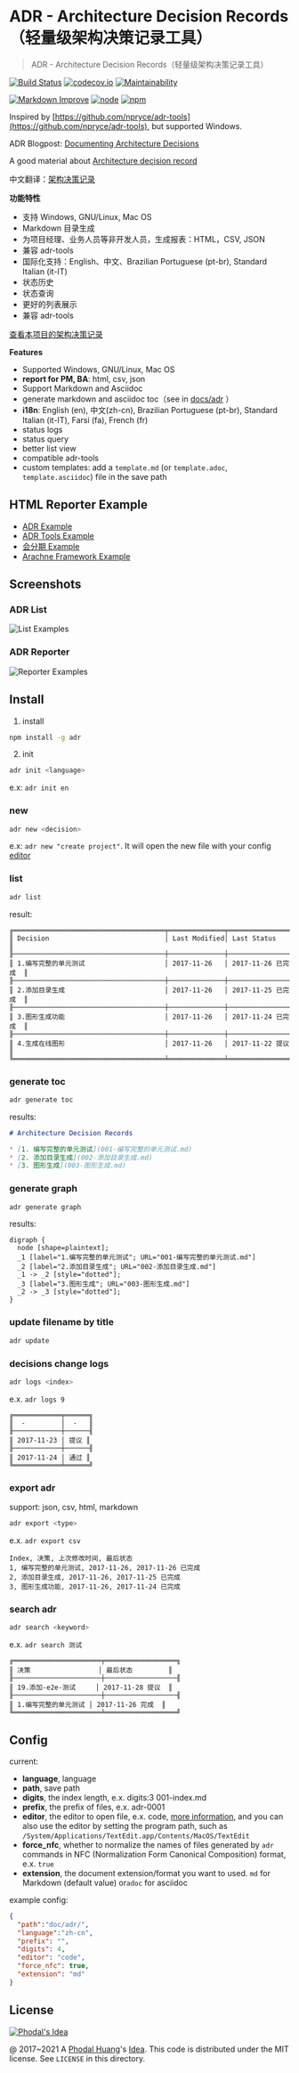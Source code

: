 ADR - Architecture Decision Records（轻量级架构决策记录工具）
===

> ADR - Architecture Decision Records（轻量级架构决策记录工具）

[![Build Status](https://travis-ci.org/phodal/adr.svg?branch=master)](https://travis-ci.org/phodal/adr) [![codecov.io](https://codecov.io/github/phodal/adr/coverage.svg?branch=master)](https://codecov.io/github/phodal/adr?branch=master)  [![Maintainability](https://api.codeclimate.com/v1/badges/5cd05f9857e0a2031ba1/maintainability)](https://codeclimate.com/github/phodal/adr/maintainability)

[![Markdown Improve](https://img.shields.io/badge/markdown--improve-Phodal-blue.svg)](https://github.com/phodal/markdown-improve) [![node](https://img.shields.io/node/v/adr.svg)](https://www.npmjs.com/package/adr) [![npm](https://img.shields.io/npm/v/adr.svg)](https://www.npmjs.com/adr)

Inspired by [https://github.com/npryce/adr-tools](https://github.com/npryce/adr-tools), but supported Windows.

ADR Blogpost: [Documenting Architecture Decisions](http://thinkrelevance.com/blog/2011/11/15/documenting-architecture-decisions)

A good material about [Architecture decision record](https://github.com/joelparkerhenderson/architecture_decision_record)

中文翻译：[架构决策记录](https://www.phodal.com/blog/documenting-architecture-decisions/)

**功能特性**

- 支持 Windows, GNU/Linux, Mac OS
- Markdown 目录生成
- 为项目经理、业务人员等非开发人员，生成报表：HTML，CSV, JSON
- 兼容 adr-tools
- 国际化支持：English、中文、Brazilian Portuguese (pt-br), Standard Italian (it-IT)
- 状态历史
- 状态查询
- 更好的列表展示
- 兼容 adr-tools

[查看本项目的架构决策记录](/docs/adr)

**Features**

- Supported Windows, GNU/Linux, Mac OS
- **report for PM, BA**: html, csv, json
- Support Markdown and Asciidoc
- generate markdown and asciidoc toc（see in [docs/adr](/docs/adr) ）
- **i18n**: English (en), 中文(zh-cn), Brazilian Portuguese (pt-br), Standard Italian (it-IT), Farsi (fa), French (fr)
- status logs
- status query
- better list view
- compatible adr-tools
- custom templates: add a `template.md` (or `template.adoc`, `template.asciidoc`) file in the save path

## HTML Reporter Example

- [ADR Example](https://phodal.github.io/adr/examples/export-1.html)
- [ADR Tools Example](https://phodal.github.io/adr/examples/export-3.html)
- [会分期 Example](https://phodal.github.io/adr/examples/export-2.html)
- [Arachne Framework Example](https://phodal.github.io/adr/examples/export-4.html)

Screenshots
---

### ADR List

![List Examples](docs/list-example.png)

### ADR Reporter

![Reporter Examples](docs/reporter-example.png)

## Install

1. install

```bash
npm install -g adr
```

2. init

```bash
adr init <language>
```

e.x: ``adr init en``

### new

```bash
adr new <decision>
```

e.x: ``adr new "create project"``. It will open the new file with your config [editor](#config)

### list

```bash
adr list
```

result:

```
╔══════════════════════════════════════╤══════════════╤═══════════════════╗
║ Decision                             │ Last Modified│ Last Status       ║
╟──────────────────────────────────────┼──────────────┼───────────────────╢
║ 1.编写完整的单元测试                    │ 2017-11-26   │ 2017-11-26 已完成  ║
╟──────────────────────────────────────┼──────────────┼───────────────────╢
║ 2.添加目录生成                         │ 2017-11-26   │ 2017-11-25 已完成  ║
╟──────────────────────────────────────┼──────────────┼───────────────────╢
║ 3.图形生成功能                         │ 2017-11-26   │ 2017-11-24 已完成  ║
╟──────────────────────────────────────┼──────────────┼───────────────────╢
║ 4.生成在线图形                         │ 2017-11-26   │ 2017-11-22 提议    ║
╚══════════════════════════════════════╧══════════════╧═══════════════════╝
```

### generate toc

```bash
adr generate toc
```

results:

```markdown
# Architecture Decision Records

* [1. 编写完整的单元测试](001-编写完整的单元测试.md)
* [2. 添加目录生成](002-添加目录生成.md)
* [3. 图形生成](003-图形生成.md)
```

### generate graph

```sh
adr generate graph
```

results:

```
digraph {
  node [shape=plaintext];
  _1 [label="1.编写完整的单元测试"; URL="001-编写完整的单元测试.md"]
  _2 [label="2.添加目录生成"; URL="002-添加目录生成.md"]
  _1 -> _2 [style="dotted"];
  _3 [label="3.图形生成"; URL="003-图形生成.md"]
  _2 -> _3 [style="dotted"];
}
```

### update filename by title

```bash
adr update
```

### decisions change logs

```bash
adr logs <index>
```

e.x. ``adr logs 9``

```
╔════════════╤══════╗
║  -         │  -   ║
╟────────────┼──────╢
║ 2017-11-23 │ 提议 ║
╟────────────┼──────╢
║ 2017-11-24 │ 通过 ║
╚════════════╧══════╝
```

### export adr

support: json, csv, html, markdown

```bash
adr export <type>
```

e.x. ``adr export csv``

```
Index, 决策, 上次修改时间, 最后状态
1, 编写完整的单元测试, 2017-11-26, 2017-11-26 已完成
2, 添加目录生成, 2017-11-26, 2017-11-25 已完成
3, 图形生成功能, 2017-11-26, 2017-11-24 已完成
```

### search adr

```bash
adr search <keyword>
```

e.x. ``adr search 测试``

```
╔══════════════════════╤══════════════════╗
║ 决策                 │ 最后状态         ║
╟──────────────────────┼──────────────────╢
║ 19.添加-e2e-测试     │ 2017-11-28 提议  ║
╟──────────────────────┼──────────────────╢
║ 1.编写完整的单元测试 │ 2017-11-26 完成  ║
╚══════════════════════╧══════════════════╝
```

Config
---

current:

- **language**, language
- **path**, save path
- **digits**, the index length, e.x. digits:3 001-index.md
- **prefix**, the prefix of files, e.x. adr-0001
- **editor**, the editor to open file, e.x. code, [more information](https://github.com/lahmatiy/open-in-editor#editor), and you can also use the editor by setting the program path, such as `/System/Applications/TextEdit.app/Contents/MacOS/TextEdit`
- **force_nfc**, whether to normalize the names of files generated by `adr` commands in NFC (Normalization Form Canonical Composition) format, e.x. `true`
- **extension**, the document extension/format you want to used. `md` for Markdown (default value) or`adoc` for asciidoc

example config:

```json
{
  "path":"doc/adr/",
  "language":"zh-cn",
  "prefix": "",
  "digits": 4,
  "editor": "code",
  "force_nfc": true,
  "extension": "md"
}
```

License
---

[![Phodal's Idea](http://brand.phodal.com/shields/idea-small.svg)](http://ideas.phodal.com/)

@ 2017~2021 A [Phodal Huang](https://www.phodal.com)'s [Idea](http://github.com/phodal/ideas).  This code is distributed under the MIT license. See `LICENSE` in this directory.
